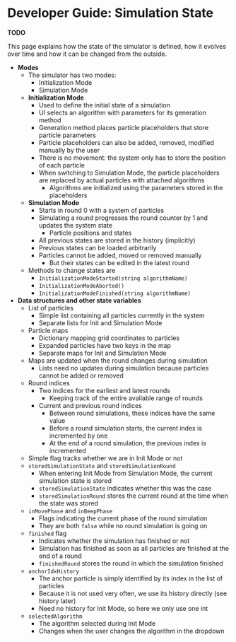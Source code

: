 # Developer Guide: Simulation State

**TODO**


This page explains how the state of the simulator is defined, how it evolves over time and how it can be changed from the outside.

- **Modes**
	- The simulator has two modes:
		- Initialization Mode
		- Simulation Mode
	- **Initialization Mode**
		- Used to define the initial state of a simulation
		- UI selects an algorithm with parameters for its generation method
		- Generation method places particle placeholders that store particle parameters
		- Particle placeholders can also be added, removed, modified manually by the user
		- There is no movement: the system only has to store the position of each particle
		- When switching to Simulation Mode, the particle placeholders are replaced by actual particles with attached algorithms
			- Algorithms are initialized using the parameters stored in the placeholders
	- **Simulation Mode**
		- Starts in round 0 with a system of particles
		- Simulating a round progresses the round counter by 1 and updates the system state
			- Particle positions and states
		- All previous states are stored in the history (implicitly)
		- Previous states can be loaded arbitrarily
		- Particles cannot be added, moved or removed manually
			- But their states can be edited in the latest round
	- Methods to change states are
		- `InitializationModeStarted(string algorithmName)`
		- `InitializationModeAborted()`
		- `InitializationModeFinished(string algorithmName)`
- **Data structures and other state variables**
	- List of particles
		- Simple list containing all particles currently in the system
		- Separate lists for Init and Simulation Mode
	- Particle maps
		- Dictionary mapping grid coordinates to particles
		- Expanded particles have two keys in the map
		- Separate maps for Init and Simulation Mode
	- Maps are updated when the round changes during simulation
		- Lists need no updates during simulation because particles cannot be added or removed
	- Round indices
		- Two indices for the earliest and latest rounds
			- Keeping track of the entire available range of rounds
		- Current and previous round indices
			- Between round simulations, these indices have the same value
			- Before a round simulation starts, the current index is incremented by one
			- At the end of a round simulation, the previous index is incremented
	- Simple flag tracks whether we are in Init Mode or not
	- `storedSimulationState` and `storedSimulationRound`
		- When entering Init Mode from Simulation Mode, the current simulation state is stored
		- `storedSimulationState` indicates whether this was the case
		- `storedSimulationRound` stores the current round at the time when the state was stored
	- `inMovePhase` and `inBeepPhase`
		- Flags indicating the current phase of the round simulation
		- They are both `false` while no round simulation is going on
	- `finished` flag
		- Indicates whether the simulation has finished or not
		- Simulation has finished as soon as all particles are finished at the end of a round
		- `finishedRound` stores the round in which the simulation finished
	- `anchorIdxHistory`
		- The anchor particle is simply identified by its index in the list of particles
		- Because it is not used very often, we use its history directly (see history later)
		- Need no history for Init Mode, so here we only use one int
	- `selectedAlgorithm`
		- The algorithm selected during Init Mode
		- Changes when the user changes the algorithm in the dropdown
